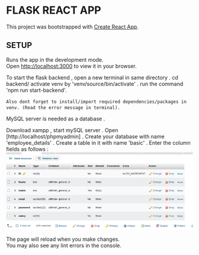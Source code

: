 # FLASK REACT APP

This project was bootstrapped with [Create React App](https://github.com/facebook/create-react-app).


## SETUP

Runs the app in the development mode.\
Open [http://localhost:3000](http://localhost:3000) to view it in your browser.

To start the flask backend ,
    open a new terminal in same directory . 
    cd backend/
    activate venv by 'venv/source/bin/activate' . 
    run the command 'npm run start-backend'.

    Also dont forget to install/import required dependencies/packages in venv. (Read the error message in terminal). 

MySQL server is needed as a database . 

Download xampp , start mySQL server . 
    Open [http://localhost/phpmyadmin] . 
    Create your database with name 'employee_details' . 
    Create a table in it with name 'basic' .
    Enter the column fields as follows : 
        ![Screenshot](image.png)



The page will reload when you make changes.\
You may also see any lint errors in the console.

